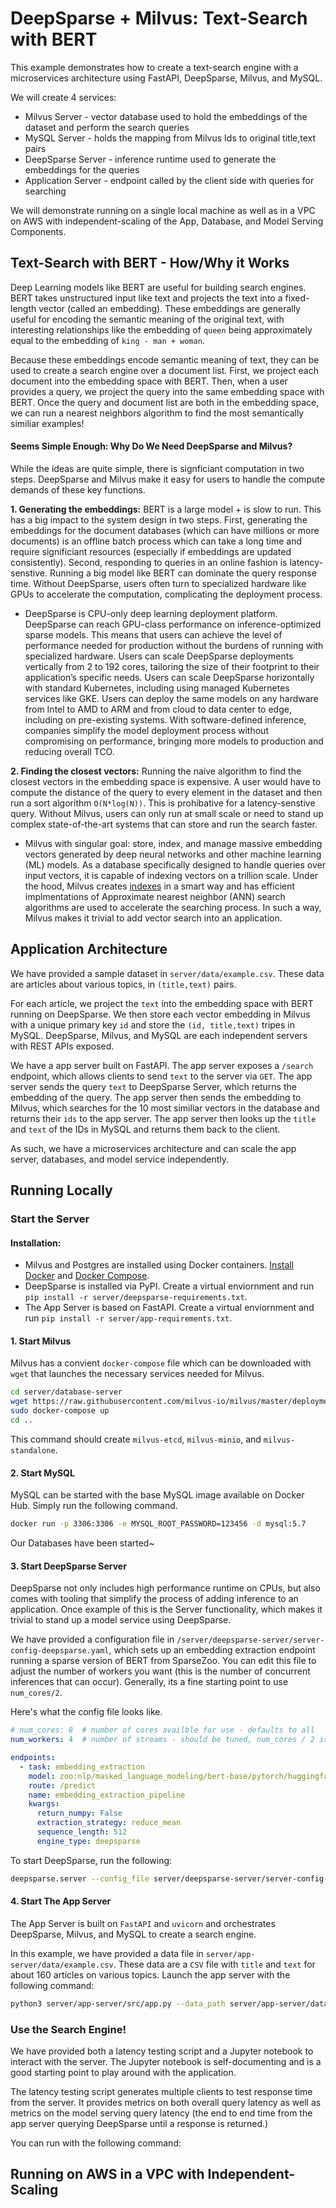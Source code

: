 # DeepSparse + Milvus: Text-Search with BERT

This example demonstrates how to create a text-search engine with a microservices architecture using FastAPI, DeepSparse, Milvus, and MySQL.

We will create 4 services:
- Milvus Server - vector database used to hold the embeddings of the dataset and perform the search queries
- MySQL Server - holds the mapping from Milvus Ids to original title,text pairs
- DeepSparse Server - inference runtime used to generate the embeddings for the queries
- Application Server - endpoint called by the client side with queries for searching

We will demonstrate running on a single local machine as well as in a VPC on AWS with independent-scaling of the App, Database, and Model Serving Components.

## Text-Search with BERT - How/Why it Works

Deep Learning models like BERT are useful for building search engines. BERT takes unstructured input like text and projects the text into a fixed-length vector (called an embedding). These embeddings are generally useful for encoding the semantic meaning of the original text, with interesting relationships like the embedding of `queen` being approximately equal to the embedding of `king - man + woman`.

Because these embeddings encode semantic meaning of text, they can be used to create a search engine over a document list. First, we project each document into the embedding space with BERT. Then, when a user provides a query, we project the query into the same embedding space with BERT. Once the query and document list are both in the embedding space, we can run a nearest neighbors algorithm to find the most semantically similiar examples!

#### Seems Simple Enough: Why Do We Need DeepSparse and Milvus?

While the ideas are quite simple, there is signficiant computation in two steps. DeepSparse and Milvus make it easy for users to handle the compute demands of these key functions.

**1. Generating the embeddings:** BERT is a large model + is slow to run. This has a big impact to the system design in two steps. First, generating the embeddings for the document databases (which can have millions or more documents) is an offline batch process which can take a long time and require significiant resources (especially if embeddings are updated consistently). Second, responding to queries in an online fashion is latency-senstive. Running a big model like BERT can dominate the query response time. Without DeepSparse, users often turn to specialized hardware like GPUs to accelerate the computation, complicating the deployment process.

- DeepSparse is CPU-only deep learning deployment platform. DeepSparse can reach GPU-class performance on inference-optimized sparse models. This means that users can achieve the level of performance needed for production without the burdens of running with specialized hardware.  Users can scale DeepSparse deployments vertically from 2 to 192 cores, tailoring the size of their footprint to their application’s specific needs. Users can scale DeepSparse horizontally with standard Kubernetes, including using managed Kubernetes services like GKE. Users can deploy the same models on any hardware from Intel to AMD to ARM and from cloud to data center to edge, including on pre-existing systems. With software-defined inference, companies simplify the model deployment process without compromising on performance, bringing more models to production and reducing overall TCO.

**2. Finding the closest vectors:** Running the naive algorithm to find the closest vectors in the embedding space is expensive. A user would have to compute the distance of the query to every element in the dataset and then run a sort algorithm `O(N*log(N))`. This is prohibative for a latency-senstive query. Without Milvus, users can only run at small scale or need to stand up complex state-of-the-art systems that can store and run the search faster. 

- Milvus with singular goal: store, index, and manage massive embedding vectors generated by deep neural networks and other machine learning (ML) models. As a database specifically designed to handle queries over input vectors, it is capable of indexing vectors on a trillion scale. Under the hood, Milvus creates [indexes](https://milvus.io/docs/v2.1.x/index.md) in a smart way and has efficient implmentations of Approximate nearest neighbor (ANN) search algorithms are used to accelerate the searching process. In such a way, Milvus makes it trivial to add vector search into an application.

## Application Architecture

We have provided a sample dataset in `server/data/example.csv`. These data are articles about various topics, in `(title,text)` pairs.

For each article, we project the `text` into the embedding space with BERT running on DeepSparse. We then store each vector embedding in Milvus with a unique primary key `id` and store the `(id, title,text)` tripes in MySQL. DeepSparse, Milvus, and MySQL are each independent servers with REST APIs exposed.

We have a app server built on FastAPI. The app server exposes a `/search` endpoint, which allows clients to send `text` to the server via `GET`. The app server sends the query `text` to DeepSparse Server, which returns the embedding of the query. The app server then sends the embedding to Milvus, which searches for the 10 most similiar vectors in the database and returns their `ids` to the app server. The app server then looks up the `title` and `text` of the IDs in MySQL and returns them back to the client.

As such, we have a microservices architecture and can scale the app server, databases, and model service independently.

## Running Locally

### Start the Server

#### Installation:
- Milvus and Postgres are installed using Docker containers. [Install Docker](https://docs.docker.com/engine/install/) and [Docker Compose](https://docs.docker.com/compose/install/linux/).
- DeepSparse is installed via PyPI. Create a virtual enviornment and run `pip install -r server/deepsparse-requirements.txt`.
- The App Server is based on FastAPI. Create a virtual enviornment and run `pip install -r server/app-requirements.txt`.

#### 1. Start Milvus

Milvus has a convient `docker-compose` file which can be downloaded with `wget` that launches the necessary services needed for Milvus. 

``` bash
cd server/database-server
wget https://raw.githubusercontent.com/milvus-io/milvus/master/deployments/docker/standalone/docker-compose.yml -O docker-compose.yml
sudo docker-compose up
cd ..

```
This command should create `milvus-etcd`, `milvus-minio`, and `milvus-standalone`.

#### 2. Start MySQL

MySQL can be started with the base MySQL image available on Docker Hub. Simply run the following command.

```bash
docker run -p 3306:3306 -e MYSQL_ROOT_PASSWORD=123456 -d mysql:5.7
```

Our Databases have been started~

#### 3. Start DeepSparse Server

DeepSparse not only includes high performance runtime on CPUs, but also comes with tooling that simplify the process of adding inference to an application. Once example of this is the Server functionality, which makes it trivial to stand up a model service using DeepSparse.

We have provided a configuration file in `/server/deepsparse-server/server-config-deepsparse.yaml`, which sets up an embedding extraction endpoint running a sparse version of BERT from SparseZoo. You can edit this file to adjust the number of workers you want (this is the number of concurrent inferences that can occur). Generally, its a fine starting point to use `num_cores/2`.

Here's what the config file looks like.

```yaml
# num_cores: 8  # number of cores availble for use - defaults to all 
num_workers: 4  # number of streams - should be tuned, num_cores / 2 is good place to start

endpoints: 
  - task: embedding_extraction
    model: zoo:nlp/masked_language_modeling/bert-base/pytorch/huggingface/wikipedia_bookcorpus/pruned80_quant-none-vnni
    route: /predict
    name: embedding_extraction_pipeline
    kwargs:
      return_numpy: False
      extraction_strategy: reduce_mean
      sequence_length: 512
      engine_type: deepsparse

```

To start DeepSparse, run the following:

```bash
deepsparse.server --config_file server/deepsparse-server/server-config-deepsparse.yaml
```

#### 4. Start The App Server

The App Server is built on `FastAPI` and `uvicorn` and orchestrates DeepSparse, Milvus, and MySQL to create a search engine. 

In this example, we have provided a data file in `server/app-server/data/example.csv`. These data are a `CSV` file with `title` and `text` for about 160 articles on various topics. Launch the app server with the following command:

```bash
python3 server/app-server/src/app.py --data_path server/app-server/data/example.csv
```

### Use the Search Engine!

We have provided both a latency testing script and a Jupyter notebook to interact with the server. The Jupyter notebook is self-documenting and is a good starting point to play around with the application.

The latency testing script generates multiple clients to test response time from the server. It provides metrics on both overall query latency as well as metrics on the model serving query latency (the end to end time from the app server querying DeepSparse until a response is returned.) 

You can run with the following command:


## Running on AWS in a VPC with Independent-Scaling

